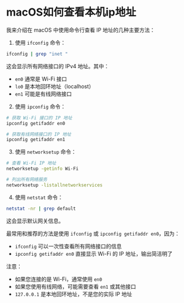 # macOS如何查看本机ip地址

我来介绍在 macOS 中使用命令行查看 IP 地址的几种主要方法：

1. 使用 `ifconfig` 命令：
```bash
ifconfig | grep "inet "
```
这会显示所有网络接口的 IPv4 地址。其中：
- `en0` 通常是 Wi-Fi 接口
- `lo0` 是本地回环地址（localhost）
- `en1` 可能是有线网络接口

2. 使用 `ipconfig` 命令：
```bash
# 获取 Wi-Fi 接口的 IP 地址
ipconfig getifaddr en0

# 获取有线网络接口的 IP 地址
ipconfig getifaddr en1
```

3. 使用 `networksetup` 命令：
```bash
# 查看 Wi-Fi IP 地址
networksetup -getinfo Wi-Fi

# 列出所有网络服务
networksetup -listallnetworkservices
```

4. 使用 `netstat` 命令：
```bash
netstat -nr | grep default
```
这会显示默认网关信息。

最常用和推荐的方法是使用 `ifconfig` 或 `ipconfig getifaddr en0`，因为：
- `ifconfig` 可以一次性查看所有网络接口的信息
- `ipconfig getifaddr en0` 直接显示 Wi-Fi 的 IP 地址，输出简洁明了

注意：
- 如果您连接的是 Wi-Fi，通常使用 `en0`
- 如果您使用有线网络，可能需要查看 `en1` 或其他接口
- `127.0.0.1` 是本地回环地址，不是您的实际 IP 地址

